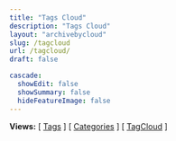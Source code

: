 ```yaml
---
title: "Tags Cloud"
description: "Tags Cloud"
layout: "archivebycloud"
slug: /tagcloud
url: /tagcloud/
draft: false

cascade:
  showEdit: false
  showSummary: false
  hideFeatureImage: false
---
```


<!--
- https://digitaldrummerj.me/hugo-view-post-grouped-by-category/
- https://digitaldrummerj.me/hugo-view-post-tag-cloud/
- $HugoHome/layouts/page/archivebytagcloud.html
-->

**Views:** [ [Tags](/tags/) ]  [ [Categories](/categories/) ]  [ [TagCloud](/tagcloud/) ]
<br><br>

